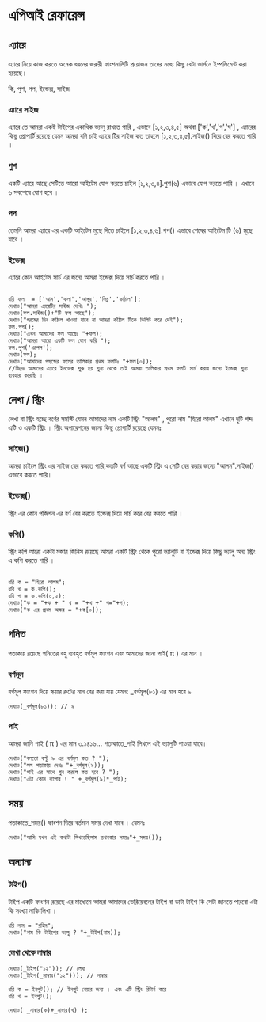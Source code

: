 # এপিআই রেফারেন্স

## এ্যারে
এ্যারে নিয়ে কাজ করতে অনেক ধরনের জরুরী ফাংশনালিটি প্রয়োজন তাদের মধ্যে কিছু বেটা ভার্সনে ইম্পলিমেন্ট করা হয়েছে।

কি, পুশ, পপ, ইন্ডেক্স, সাইজ
### এ্যারে সাইজ
এ্যারে তে আমরা একই টাইপের একাধিক ভ্যালু রাখতে পারি , এভাবে [১,২,৩,৪,৫] অথবা ['ক','খ','গ','ঘ'] , এ্যারের কিছু প্রোপার্টি রয়েছে যেমন আমরা যদি চাই এ্যারে টির সাইজ কত তাহলে [১,২,৩,৪,৫].সাইজ() দিয়ে বের করতে পারি ।

### পুশ
একটি এ্যারে  আছে সেটিতে আরো আইটেম যোগ করতে চাইল [১,২,৩,৪].পুশ(৬) এভাবে যোগ করতে পারি । এখানে ৬ সবশেষে যোগ হবে ।

### পপ
তেমনি আমরা এ্যারে এর একটি আইটেম মুছে দিতে চাইলে [১,২,৩,৪,৬].পপ()  এভাবে শেষের আইটেম টি (৬) মুছে যাবে । 

### ইন্ডেক্স
এ্যারে কোন আইটেম সার্চ এর জন্যে আমরা ইন্ডেক্স দিয়ে সার্চ করতে পারি ।

```

ধরি ফল  = ['আম','কলা','আঙ্গুর','লিচু','কাঠাল'];
দেখাও("আমরা এ্যরেটির সাইজ দেখিঃ ");
দেখাও(ফল.সাইজ()+"টি ফল আছে");
দেখাও("গরমের দিন কাঁঠাল খাওয়া যাবে না আমরা কাঁঠাল টিকে ডিলিট করে দেই");
ফল.পপ();
দেখাও("এখন আমাদের ফল আছেঃ "+ফল);
দেখাও("আমরা আরো একটি ফল যোগ করি ");
ফল.পুশ('এপেল');
দেখাও(ফল);
দেখাও("আমাদের পছন্দের ফলের তালিকার প্রথম ফলটিঃ "+ফল[০]);
//বিঃদ্রঃ আমাদের এ্যারে ইনডেক্স শুরু হয় শুন্য থেকে তাই আমরা তালিকার প্রথম ফলটি সার্চ করার জন্যে ইন্ডেক্স শুন্য ব্যবহার করেছি । 

```

## লেখা / স্ট্রিং

লেখা বা স্ট্রিং হচ্ছে বর্ণের সমস্টি যেমন আমাদের নাম একটি স্ট্রিং "আলম" , পুরো নাম "হিরো আলম" এখানে দুটি শব্দ এটি ও একটি স্ট্রিং । স্ট্রিং অপারেশনের জন্যে কিছু প্রোপার্টি রয়েছে যেমনঃ
### সাইজ()
আমরা চাইলে স্ট্রিং এর সাইজ বের করতে পারি,কতটি বর্ণ আছে একটি স্ট্রিং এ সেটি বের করার জন্যে "আলম".সাইজ() এভাবে করতে পারি।

### ইন্ডেক্স()
স্ট্রিং এর কোন পজিশন এর বর্ণ বের করতে ইন্ডেক্স দিয়ে সার্চ করে বের করতে পারি ।

### কপি()
স্ট্রিং কপি আরো একটা মজার জিনিস রয়েছে আমরা একটি স্ট্রিং থেকে পুরো ভ্যালুটি বা ইন্ডেক্স দিয়ে কিছু ভ্যালু অন্য স্ট্রিং এ কপি করতে পারি ।

```

ধরি ক = "হিরো আলম";
ধরি খ = ক.কপি();
ধরি গ = ক.কপি(০,২);
দেখাও("ক = "+ক + " খ = "+খ +" গ="+গ);
দেখাও("ক এর প্রথম অক্ষর = "+ক[০]);

```

## গনিত
পতাকায় রয়েছে গনিতের বহু ব্যবহৃত বর্গমূল ফাংশন এবং আমাদের জানা পাই( π ) এর মান ।

### বর্গমূল
 বর্গমূল ফাংশন দিয়ে স্কয়ার রুটের মান বের করা যায় যেমন: _বর্গমূল(৮১) এর মান হবে ৯

```
দেখাও(_বর্গমূল(৮১)); // ৯
```
### পাই
আমরা জানি পাই ( π ) এর মান ৩.১৪১৬... পতাকাতে_পাই লিখলে এই ভ্যালুটি পাওয়া যাবে।
```
দেখাও("বলতো বল্টু ৯ এর বর্গমূল কত ? ");
দেখাও("লল পতাকায় দেখঃ "+_বর্গমূল(৯));
দেখাও("পাই এর সাথে গুন করলে কত হবে ? ");
দেখাও("এটা কোন ব্যাপার ! " +_বর্গমূল(৯)*_পাই);
```

## সময়

পতাকাতে_সময়() ফাংশন দিয়ে বর্তমান সময় দেখা যাবে । যেমনঃ

```
দেখাও("আমি যখন এই কথাটা লিখতেছিলাম তখনকার সময়ঃ"+_সময়());
```

## অন্যান্য

### টাইপ()
টাইপ একটি ফাংশন রয়েছে এর মাধ্যেমে আমরা আমাদের ভেরিয়েবলের টাইপ বা ডাটা টাইপ কি সেটা জানতে পারবো এটা কি সংখ্যা নাকি লিখা ।

```
ধরি নাম = "রহিম";
দেখাও("নাম কি টাইপের ভ্যলু ? "+_টাইপ(নাম));
```

### লেখা থেকে নাম্বার

```
দেখাও(_টাইপ("১২")); // লেখা
দেখাও(_টাইপ(_নাম্বার("১২"))); // নাম্বার

ধরি ক = ইনপুট(); // ইনপুট নেয়ার জন্য । এবং এটি স্ট্রিং রিটার্ন করে
ধরি খ = ইনপুট();

দেখাও( _নাম্বার(ক)+_নাম্বার(খ) );
```
